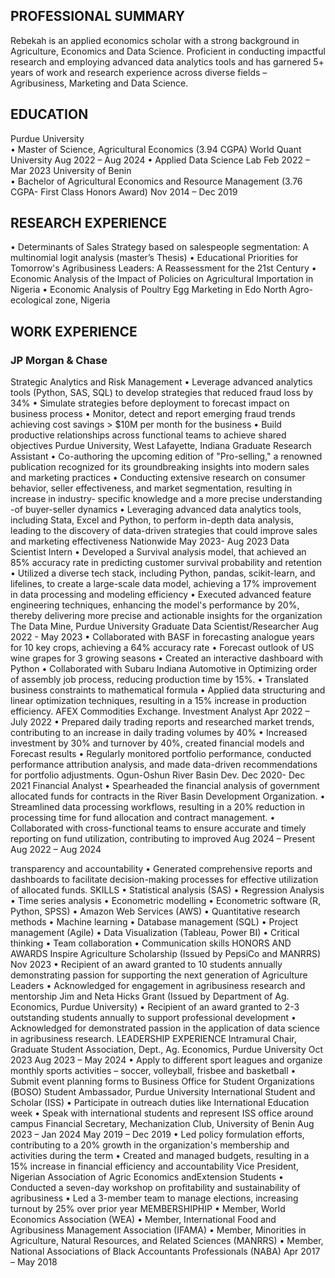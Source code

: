 
## PROFESSIONAL SUMMARY
Rebekah is an applied economics scholar with a strong background in Agriculture, Economics and Data Science. Proficient in conducting impactful research and employing advanced data analytics tools and has garnered 5+ years of work and research experience across diverse fields – Agribusiness, Marketing and Data Science.
## EDUCATION
Purdue University                                
• Master of Science, Agricultural Economics (3.94 CGPA) World Quant University                      Aug 2022 – Aug 2024
• Applied Data Science Lab                                                                          Feb 2022 – Mar 2023
University of Benin                                                                                                 
• Bachelor of Agricultural Economics and Resource Management (3.76 CGPA- First Class Honors Award)  Nov 2014 – Dec 2019
## RESEARCH EXPERIENCE
• Determinants of Sales Strategy based on salespeople segmentation: A multinomial logit analysis (master’s Thesis)
• Educational Priorities for Tomorrow's Agribusiness Leaders: A Reassessment for the 21st Century
• Economic Analysis of the Impact of Policies on Agricultural Importation in Nigeria
• Economic Analysis of Poultry Egg Marketing in Edo North Agro-ecological zone, Nigeria
## WORK EXPERIENCE
### JP Morgan & Chase
Strategic Analytics and Risk Management
• Leverage advanced analytics tools (Python, SAS, SQL) to develop strategies that reduced fraud loss by 34%
• Simulate strategies before deployment to forecast impact on business process
• Monitor, detect and report emerging fraud trends achieving cost savings > $10M per month for the business
• Build productive relationships across functional teams to achieve shared objectives
Purdue University, West Lafayette, Indiana
Graduate Research Assistant
• Co-authoring the upcoming edition of "Pro-selling," a renowned publication recognized for its groundbreaking insights into modern sales and marketing practices
• Conducting extensive research on consumer behavior, seller effectiveness, and market segmentation, resulting in increase in industry- specific knowledge and a more precise understanding -of buyer-seller dynamics
• Leveraging advanced data analytics tools, including Stata, Excel and Python, to perform in-depth data analysis, leading to the discovery of data-driven strategies that could improve sales and marketing effectiveness
Nationwide May 2023- Aug 2023 Data Scientist Intern
• Developed a Survival analysis model, that achieved an 85% accuracy rate in predicting customer survival probability and retention • Utilized a diverse tech stack, including Python, pandas, scikit-learn, and lifelines, to create a large-scale data model, achieving a 17%
improvement in data processing and modeling efficiency
• Executed advanced feature engineering techniques, enhancing the model's performance by 20%, thereby delivering more precise and
 actionable insights for the organization
The Data Mine, Purdue University
Graduate Data Scientist/Researcher
Aug 2022 - May 2023
• Collaborated with BASF in forecasting analogue years for 10 key crops, achieving a 64% accuracy rate
• Forecast outlook of US wine grapes for 3 growing seasons
• Created an interactive dashboard with Python
• Collaborated with Subaru Indiana Automotive in Optimizing order of assembly job process, reducing production time by 15%.
• Translated business constraints to mathematical formula
• Applied data structuring and linear optimization techniques, resulting in a 15% increase in production efficiency.
AFEX Commodities Exchange.
Investment Analyst Apr 2022 – July 2022
• Prepared daily trading reports and researched market trends, contributing to an increase in daily trading volumes by 40%
• Increased investment by 30% and turnover by 40%, created financial models and Forecast results
• Regularly monitored portfolio performance, conducted performance attribution analysis, and made data-driven recommendations for
portfolio adjustments.
Ogun-Oshun River Basin Dev. Dec 2020- Dec 2021 Financial Analyst
• Spearheaded the financial analysis of government allocated funds for contracts in the River Basin Development Organization.
• Streamlined data processing workflows, resulting in a 20% reduction in processing time for fund allocation and contract management.
• Collaborated with cross-functional teams to ensure accurate and timely reporting on fund utilization, contributing to improved
Aug 2024 – Present
Aug 2022 – Aug 2024

transparency and accountability
• Generated comprehensive reports and dashboards to facilitate decision-making processes for effective utilization of allocated funds.
SKILLS
• Statistical analysis (SAS)
• Regression Analysis
• Time series analysis
• Econometric modelling
• Econometric software (R, Python, SPSS)
• Amazon Web Services (AWS)
• Quantitative research methods
• Machine learning
• Database management (SQL)
• Project management (Agile)
• Data Visualization (Tableau, Power BI) • Critical thinking
• Team collaboration
• Communication skills
 HONORS AND AWARDS
Inspire Agriculture Scholarship (Issued by PepsiCo and MANRRS)
 Nov 2023
• Recipient of an award granted to 10 students annually demonstrating passion for supporting the next generation of Agriculture Leaders
• Acknowledged for engagement in agribusiness research and mentorship
Jim and Neta Hicks Grant (Issued by Department of Ag. Economics, Purdue University)
• Recipient of an award granted to 2-3 outstanding students annually to support professional development
• Acknowledged for demonstrated passion in the application of data science in agribusiness research.
LEADERSHIP EXPERIENCE
Intramural Chair, Graduate Student Association, Dept., Ag. Economics, Purdue University
Oct 2023
 Aug 2023 – May 2024 • Apply to different sport leagues and organize monthly sports activities – soccer, volleyball, frisbee and basketball
• Submit event planning forms to Business Office for Student Organizations (BOSO) Student Ambassador, Purdue University International Student and Scholar (ISS)
• Participate in outreach duties like International Education week
• Speak with international students and represent ISS office around campus Financial Secretary, Mechanization Club, University of Benin
Aug 2023 – Jan 2024
May 2019 – Dec 2019 • Led policy formulation efforts, contributing to a 20% growth in the organization's membership and activities during the term
• Created and managed budgets, resulting in a 15% increase in financial efficiency and accountability
Vice President, Nigerian Association of Agric Economics andExtension Students
• Conducted a seven-day workshop on profitability and sustainability of agribusiness
• Led a 3-member team to manage elections, increasing turnout by 25% over prior year
MEMBERSHIPHIP
• Member, World Economics Association (WEA)
• Member, International Food and Agribusiness Management Association (IFAMA)
• Member, Minorities in Agriculture, Natural Resources, and Related Sciences (MANRRS)
• Member, National Associations of Black Accountants Professionals (NABA)
Apr 2017 – May 2018
 
